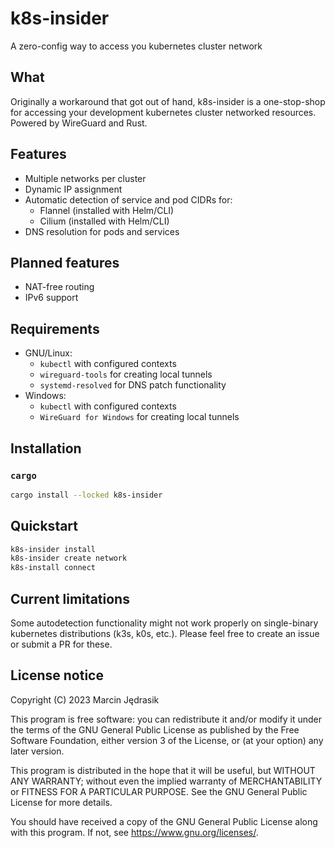 # k8s-insider
A zero-config way to access you kubernetes cluster network

## What
Originally a workaround that got out of hand, k8s-insider is a one-stop-shop for accessing your development kubernetes cluster networked resources. Powered by WireGuard and Rust.

## Features
 - Multiple networks per cluster
 - Dynamic IP assignment
 - Automatic detection of service and pod CIDRs for:
   - Flannel (installed with Helm/CLI)
   - Cilium (installed with Helm/CLI)
 - DNS resolution for pods and services

## Planned features
 - NAT-free routing
 - IPv6 support

## Requirements
 - GNU/Linux:
   - `kubectl` with configured contexts
   - `wireguard-tools` for creating local tunnels
   - `systemd-resolved` for DNS patch functionality
 - Windows:
   - `kubectl` with configured contexts
   - `WireGuard for Windows` for creating local tunnels

## Installation
### `cargo`
```bash
cargo install --locked k8s-insider
```

## Quickstart
```bash
k8s-insider install
k8s-insider create network
k8s-install connect
```

## Current limitations
Some autodetection functionality might not work properly on single-binary kubernetes distributions (k3s, k0s, etc.). Please feel free to create an issue or submit a PR for these.

## License notice
Copyright (C) 2023 Marcin Jędrasik

This program is free software: you can redistribute it and/or modify it under the terms of the GNU General Public License as published by the Free Software Foundation, either version 3 of the License, or (at your option) any later version.

This program is distributed in the hope that it will be useful, but WITHOUT ANY WARRANTY; without even the implied warranty of MERCHANTABILITY or FITNESS FOR A PARTICULAR PURPOSE. See the GNU General Public License for more details.

You should have received a copy of the GNU General Public License along with this program. If not, see <https://www.gnu.org/licenses/>. 